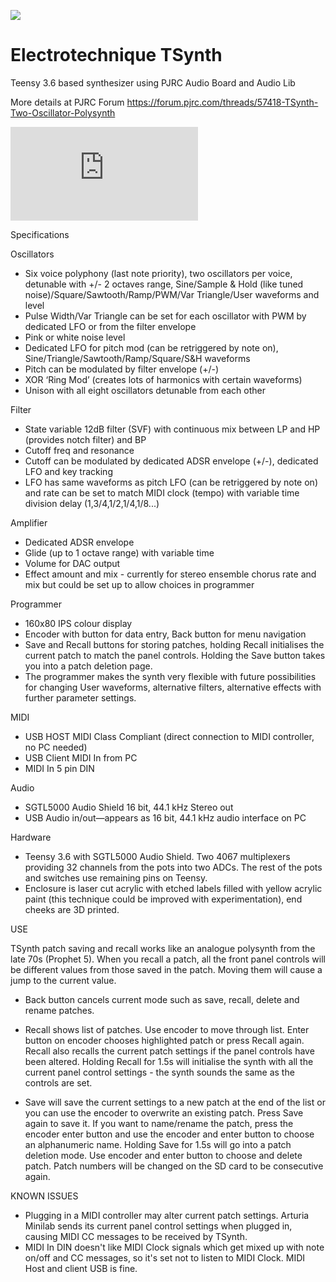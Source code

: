 ![](https://electrotechnique.github.io/etlogo.png)
# Electrotechnique TSynth
Teensy 3.6 based synthesizer using PJRC Audio Board and Audio Lib

More details at PJRC Forum https://forum.pjrc.com/threads/57418-TSynth-Two-Oscillator-Polysynth

![](https://forum.pjrc.com/attachment.php?attachmentid=17379&d=1567073211)

Specifications

Oscillators
- Six voice polyphony (last note priority), two oscillators per voice, detunable with +/- 2 octaves range, Sine/Sample & Hold (like tuned noise)/Square/Sawtooth/Ramp/PWM/Var Triangle/User waveforms and level
- Pulse Width/Var Triangle can be set for each oscillator with PWM by dedicated LFO or from the filter envelope
- Pink or white noise level
- Dedicated LFO for pitch mod (can be retriggered by note on), Sine/Triangle/Sawtooth/Ramp/Square/S&H waveforms
- Pitch can be modulated by filter envelope (+/-)
- XOR ‘Ring Mod’ (creates lots of harmonics with certain waveforms)
- Unison with all eight oscillators detunable from each other

Filter
- State variable 12dB filter (SVF) with continuous mix between LP and HP (provides notch filter) and BP
- Cutoff freq and resonance
- Cutoff can be modulated by dedicated ADSR envelope (+/-), dedicated LFO and key tracking
- LFO has same waveforms as pitch LFO (can be retriggered by note on)  and rate can be set to match MIDI clock (tempo) with variable time division delay (1,3/4,1/2,1/4,1/8...)

Amplifier
- Dedicated ADSR envelope
- Glide (up to 1 octave range) with variable time
- Volume for DAC output
- Effect amount and mix  - currently for stereo ensemble chorus rate and mix but could be set up to allow choices in programmer

Programmer
- 160x80 IPS colour display
- Encoder with button for data entry, Back button for menu navigation
- Save and Recall buttons for storing patches, holding Recall initialises the current patch to match the panel controls. Holding the Save button takes you into a patch deletion page.
- The programmer makes the synth very flexible with future possibilities for changing User waveforms, alternative filters, alternative effects with further parameter settings.

MIDI
- USB HOST MIDI Class Compliant (direct connection to MIDI controller, no PC needed)
- USB Client MIDI In from PC
- MIDI In 5 pin DIN

Audio
- SGTL5000 Audio Shield 16 bit, 44.1 kHz  Stereo out
- USB Audio in/out—appears as 16 bit, 44.1 kHz  audio interface on PC

Hardware
- Teensy 3.6 with SGTL5000 Audio Shield. Two 4067 multiplexers providing 32 channels from the pots into two ADCs. The rest of the pots and switches use remaining pins on Teensy.
- Enclosure is laser cut acrylic with etched labels filled with yellow acrylic paint (this technique could be improved with experimentation), end cheeks are 3D printed.


USE

TSynth patch saving and recall works like an analogue polysynth from the late 70s (Prophet 5). When you recall a patch, all the front panel controls will be different values from those saved in the patch. Moving them will cause a jump to the current value.

- Back button cancels current mode such as save, recall, delete and rename patches.

- Recall shows list of patches. Use encoder to move through list. Enter button on encoder chooses highlighted patch or press Recall again. Recall also recalls the current patch settings if the panel controls have been altered. Holding Recall for 1.5s will initialise the synth with all the current panel control settings - the synth sounds the same as the controls are set.

- Save will save the current settings to a new patch at the end of the list or you can use the encoder to overwrite an existing patch. Press Save again to save it. If you want to name/rename the patch, press the encoder enter button and use the encoder and enter button to choose an alphanumeric name. Holding Save for 1.5s will go into a patch deletion mode. Use encoder and enter button to choose and delete patch. Patch numbers will be changed on the SD card to be consecutive again.

KNOWN ISSUES
- Plugging in a MIDI controller may alter current patch settings. Arturia Minilab sends its current panel control settings when plugged in, causing MIDI CC messages to be received by TSynth.
- MIDI In DIN doesn't like MIDI Clock signals which get mixed up with note on/off and CC messages, so it's set not to listen to MIDI Clock. MIDI Host and client USB is fine.
